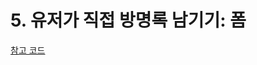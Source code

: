 # 5. 유저가 직접 방명록 남기기: 폼

[참고 코드](../../example-projects/react-cats/src4/components/ListRow/index.js)
